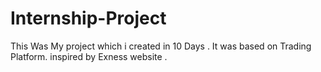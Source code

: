 # Internship-Project
This Was My project which i created in 10 Days . It was based on Trading Platform. inspired by Exness website .

